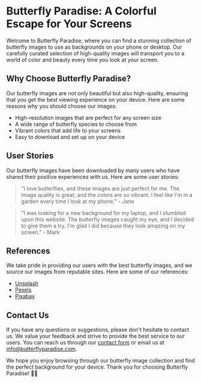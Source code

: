 <!--font:Dancing Script-->

# Butterfly Paradise: A Colorful Escape for Your Screens

Welcome to Butterfly Paradise, where you can find a stunning collection of butterfly images to use as backgrounds on your phone or desktop. Our carefully curated selection of high-quality images will transport you to a world of color and beauty every time you look at your screen.

## Why Choose Butterfly Paradise?

Our butterfly images are not only beautiful but also high-quality, ensuring that you get the best viewing experience on your device. Here are some reasons why you should choose our images:

- High-resolution images that are perfect for any screen size
- A wide range of butterfly species to choose from
- Vibrant colors that add life to your screens
- Easy to download and set up on your device

## User Stories

Our butterfly images have been downloaded by many users who have shared their positive experiences with us. Here are some user stories:

> "I love butterflies, and these images are just perfect for me. The image quality is great, and the colors are so vibrant. I feel like I'm in a garden every time I look at my phone." - Jane

> "I was looking for a new background for my laptop, and I stumbled upon this website. The butterfly images caught my eye, and I decided to give them a try. I'm glad I did because they look amazing on my screen." - Mark

## References

We take pride in providing our users with the best butterfly images, and we source our images from reputable sites. Here are some of our references:

- [Unsplash](https://unsplash.com/s/photos/butterfly)
- [Pexels](https://www.pexels.com/search/butterfly/)
- [Pixabay](https://pixabay.com/images/search/butterfly/)

## Contact Us

If you have any questions or suggestions, please don't hesitate to contact us. We value your feedback and strive to provide the best service to our users. You can reach us through our [contact form](#contact-form) or email us at [info@butterflyparadise.com](mailto:info@butterflyparadise.com).

We hope you enjoy browsing through our butterfly image collection and find the perfect background for your device. Thank you for choosing Butterfly Paradise! 🦋🌸

<!--

Write me content for website with wallpaper which alt text is:

"A close-up of a butterfly on a flower"

The name/title of the page should not be 1:1 copy of the alt text but rather a real content of the website which is using this wallpaper.

- Use markdown format 
- Start with heading
- Heading should be short and concise
- The content should look like a real website 
- The website should not be about the wallpaper, wallpaper is just a related background
- Heading should be contain work "wallpaper" or "background"
- Include real sections like references, contact, user stories, etc. use things relevant to the page purpose.
- Feel free to use structure like headings, bullets, numbering, blockquotes, paragraphs, horizontal lines, etc.
- You can use formatting like bold or _italic_
- You can include UTF-8 emojis
- Links should be only #hash anchors (and you can refer to the document itself)
- Do not include images


---


# Beautiful Butterfly Wallpaper for Your Home Screen

Welcome to our website where you can find the most stunning butterfly wallpaper for your phone or desktop. Our wallpapers are carefully selected to bring life and color to your screens, making them more vibrant and captivating.

## Why Choose Our Butterfly Wallpaper?

Our butterfly wallpaper is not only beautiful but also high-quality, ensuring that you get the best viewing experience on your device. Here are some reasons why you should choose our wallpapers:

- High-resolution images that are perfect for any screen size
- A wide range of butterfly species to choose from
- Vibrant colors that add life to your screens
- Easy to download and set up on your device

## User Stories

Our butterfly wallpaper has been downloaded by many users who have shared their positive experiences with us. Here are some user stories:

> "I love butterflies, and this wallpaper is just perfect for me. The image quality is great, and the colors are so vibrant. I feel like I'm in a garden every time I look at my phone." - Jane

> "I was looking for a new wallpaper for my laptop, and I stumbled upon this website. The butterfly wallpaper caught my eye, and I decided to give it a try. I'm glad I did because it looks amazing on my screen." - Mark

## References

We take pride in providing our users with the best butterfly wallpaper, and we source our images from reputable sites. Here are some of our references:

- [Unsplash](https://unsplash.com/s/photos/butterfly-wallpaper)
- [Pexels](https://www.pexels.com/search/butterfly%20wallpaper/)
- [Pixabay](https://pixabay.com/images/search/butterfly%20wallpaper/)

## Contact Us

If you have any questions or suggestions, please don't hesitate to contact us. We value your feedback and strive to provide the best service to our users. You can reach us through our [contact form](#contact-form) or email us at [info@butterflywallpaper.com](mailto:info@butterflywallpaper.com).

We hope you enjoy browsing through our butterfly wallpaper collection and find the perfect background for your device. Thank you for choosing us! 🦋🌸


---


Heading should not include word "wallpaper". The website should not be about the wallpaper itself, wallpaper is just a related background, rewrite whole content.


---


# Butterfly Paradise: A Colorful Escape for Your Screens

Welcome to Butterfly Paradise, where you can find a stunning collection of butterfly images to use as backgrounds on your phone or desktop. Our carefully curated selection of high-quality images will transport you to a world of color and beauty every time you look at your screen.

## Why Choose Butterfly Paradise?

Our butterfly images are not only beautiful but also high-quality, ensuring that you get the best viewing experience on your device. Here are some reasons why you should choose our images:

- High-resolution images that are perfect for any screen size
- A wide range of butterfly species to choose from
- Vibrant colors that add life to your screens
- Easy to download and set up on your device

## User Stories

Our butterfly images have been downloaded by many users who have shared their positive experiences with us. Here are some user stories:

> "I love butterflies, and these images are just perfect for me. The image quality is great, and the colors are so vibrant. I feel like I'm in a garden every time I look at my phone." - Jane

> "I was looking for a new background for my laptop, and I stumbled upon this website. The butterfly images caught my eye, and I decided to give them a try. I'm glad I did because they look amazing on my screen." - Mark

## References

We take pride in providing our users with the best butterfly images, and we source our images from reputable sites. Here are some of our references:

- [Unsplash](https://unsplash.com/s/photos/butterfly)
- [Pexels](https://www.pexels.com/search/butterfly/)
- [Pixabay](https://pixabay.com/images/search/butterfly/)

## Contact Us

If you have any questions or suggestions, please don't hesitate to contact us. We value your feedback and strive to provide the best service to our users. You can reach us through our [contact form](#contact-form) or email us at [info@butterflyparadise.com](mailto:info@butterflyparadise.com).

We hope you enjoy browsing through our butterfly image collection and find the perfect background for your device. Thank you for choosing Butterfly Paradise! 🦋🌸

-->
